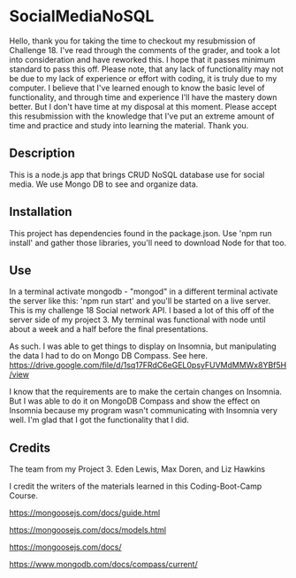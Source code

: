 # SocialMediaNoSQL

Hello, thank you for taking the time to checkout my resubmission of Challenge 18. 
I've read through the comments of the grader, and took a lot into consideration and have reworked this. I hope that it passes minimum standard to pass this off. 
Please note, that any lack of functionality may not be due to my lack of experience or effort with coding, it is truly due to my computer.
 I believe that I've learned enough to know the basic level of functionality, and through time and experience I'll have the mastery down better. But I don't have time at my disposal at this moment. Please accept this resubmission with the knowledge that I've put an extreme amount of time and practice and study into learning the material. Thank you.

## Description
This is a node.js app that brings CRUD NoSQL database use for social media. We use Mongo DB to see and organize data.

## Installation
This project has dependencies found in the package.json. Use 'npm run install' and gather those libraries, you'll need to download Node for that too. 

## Use

In a terminal activate mongodb - "mongod"
in a different terminal activate the server like this:
'npm run start' and you'll be started on a live server.
This is my challenge 18 Social network API. I based a lot of this off of the server side of my project 3. My terminal was functional with node until about a week and a half before the final presentations. 

As such. I was able to get things to display on Insomnia, but manipulating the data I had to do on Mongo DB Compass.  See here. https://drive.google.com/file/d/1sq17FRdC6eGEL0psyFUVMdMMWx8YBf5H/view

I know that the requirements are to make the certain changes on Insomnia. But I was able to do it on MongoDB Compass and show the effect on Insomnia because my program wasn't communicating with Insomnia very well. I'm glad that I got the functionality that I did.

## Credits
The team from my Project 3. Eden Lewis, Max Doren, and Liz Hawkins

I credit the writers of the materials learned in this Coding-Boot-Camp Course.

 https://mongoosejs.com/docs/guide.html
 
 https://mongoosejs.com/docs/models.html
 
 https://mongoosejs.com/docs/
 
 https://www.mongodb.com/docs/compass/current/



